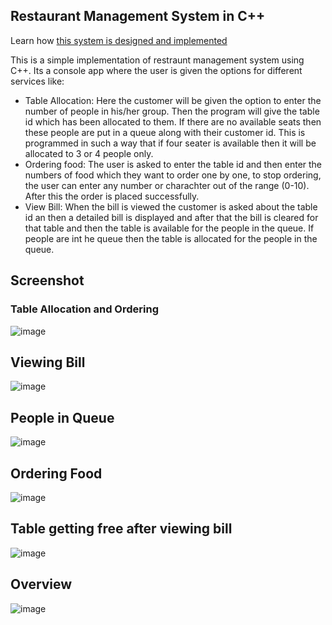 ## Restaurant Management System in C++

Learn how [this system is designed and implemented](https://iq.opengenus.org/restaurant-management-system-in-cpp/)

This is a simple implementation of restraunt management system using C++. Its a console app where the user is given the options for different services like:
* Table Allocation: Here the customer will be given the option to enter the number of people in his/her group. Then the program will give the table id which has been allocated to them. If there are no available seats then these people are put in a queue along with their customer id. This is programmed in such a way that if four seater is available then it will be allocated to 3 or 4 people only.
* Ordering food: The user is asked to enter the table id and then enter the numbers of food which they want to order one by one, to stop ordering, the user can enter any number or charachter out of the range (0-10). After this the order is placed successfully. 
* View Bill: When the bill is viewed the customer is asked about the table id an then a detailed bill is displayed and after that the bill is cleared for that table and then the table is available for the people in the queue. If people are int he queue then the table is allocated for the people in the queue.

## Screenshot
### Table Allocation and Ordering

![image](https://user-images.githubusercontent.com/72661784/222941420-950e274e-af10-4070-817e-831cca02dbf8.png)

## Viewing Bill

![image](https://user-images.githubusercontent.com/72661784/222941465-29ed7b4c-5995-490c-acd4-5e26ef649bfc.png)

## People in Queue

![image](https://user-images.githubusercontent.com/72661784/222941605-9163616b-51d1-4f5c-a3f4-c492f17235bd.png)

## Ordering Food

![image](https://user-images.githubusercontent.com/72661784/222941660-eb5e1a08-4c2d-4a74-b239-f1ab552e7fdb.png)

## Table getting free after viewing bill

![image](https://user-images.githubusercontent.com/72661784/222941681-61f36f29-ca6f-4c0c-9ffc-29cb0015b5f0.png)

## Overview

![image](https://user-images.githubusercontent.com/72661784/223391879-3396c12f-e3bf-443b-898c-7eccb4921db5.png)
